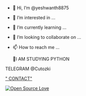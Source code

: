 - 👋 Hi, I’m @yeshwanth8875
- 👀 I’m interested in ...
- 🌱 I’m currently learning ...
- 💞️ I’m looking to collaborate on ...
- 📫 How to reach me ...

   🔎I AM STUDYING PYTHON 

TELEGRAM @Cutozki 

[" CONTACT" ](https://t.me/Cutozki2)

[![Open Source Love](https://badges.frapsoft.com/os/v2/open-source.svg?v=103)](https://github.com/ellerbrock/open-source-badges/)

<!---
yeshwanth8875/yeshwanth8875 is a ✨ special ✨ repository because its `README.md` (this file) appears on your GitHub profile.
You can click the Preview link to take a look at your changes.
--->
